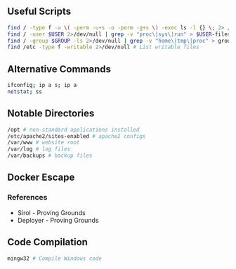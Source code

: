 ## Useful Scripts

```bash
find / -type f -a \( -perm -u+s -o -perm -g+s \) -exec ls -l {} \; 2> /dev/null > suids.txt # List SUIDs
find / -user $USER 2>/dev/null | grep -v "proc\|sys\|run" > $USER-files.txt # List user files
find / -group $GROUP -ls 2>/dev/null | grep -v "home\|tmp\|proc" > group-files.txt # List group files
find /etc -type f -writable 2>/dev/null # List writable files
```

## Alternative Commands

```bash
ifconfig; ip a s; ip a
netstat; ss
```

## Notable Directories

```bash
/opt # non-standard applications installed
/etc/apache2/sites-enabled # apache2 configs
/var/www # website root
/var/log # log files
/var/backups # backup files
```

## Docker Escape

### References

- Sirol - Proving Grounds
- Deployer - Proving Grounds

## Code Compilation
```bash
mingw32 # Compile Windows code
```